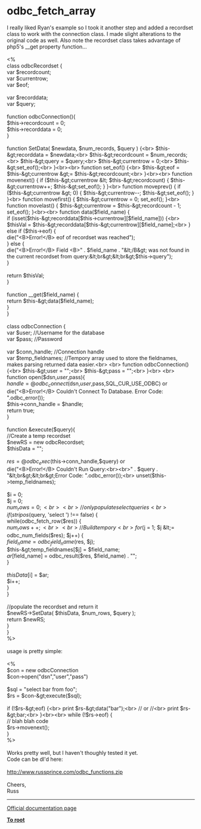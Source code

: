 # odbc_fetch_array



I really liked Ryan&apos;s example so I took it another step and added a recordset class to work with the connection class.  I made slight alterations to the original code as well.  Also note the recordset class takes advantage of php5&apos;s __get property function...<br><br>&lt;%<br>class odbcRecordset {<br>   var $recordcount;<br>   var $currentrow;<br>   var $eof;<br><br>   var $recorddata;<br>   var $query;<br><br>   function odbcConnection(){<br>      $this-&gt;recordcount = 0;<br>      $this-&gt;recorddata = 0;<br>   }<br><br>   function SetData( $newdata, $num_records, $query ) {<br>      $this-&gt;recorddata = $newdata;<br>      $this-&gt;recordcount = $num_records;<br>      $this-&gt;query = $query;<br>      $this-&gt;currentrow = 0;<br>      $this-&gt;set_eof();<br>   }<br><br>   function set_eof() {<br>      $this-&gt;eof = $this-&gt;currentrow &gt;= $this-&gt;recordcount;<br>   }<br><br>   function movenext()  { if ($this-&gt;currentrow &lt; $this-&gt;recordcount) { $this-&gt;currentrow++; $this-&gt;set_eof(); } }<br>   function moveprev()  { if ($this-&gt;currentrow &gt; 0)                  { $this-&gt;currentrow--; $this-&gt;set_eof(); } }<br>   function movefirst() { $this-&gt;currentrow = 0; set_eof();                                               }<br>   function movelast()  { $this-&gt;currentrow = $this-&gt;recordcount - 1;  set_eof();                         }<br><br>   function data($field_name) {<br>      if (isset($this-&gt;recorddata[$this-&gt;currentrow][$field_name])) {<br>         $thisVal = $this-&gt;recorddata[$this-&gt;currentrow][$field_name];<br>      } else if ($this-&gt;eof) {<br>         die("&lt;B&gt;Error!&lt;/B&gt; eof of recordset was reached");<br>      } else {<br>         die("&lt;B&gt;Error!&lt;/B&gt; Field &lt;B&gt;" . $field_name . "&lt;/B&gt; was not found in the current recordset from query:&lt;br&gt;&lt;br&gt;$this-&gt;query");<br>      }<br><br>      return $thisVal;<br>   } <br><br>   function __get($field_name) {<br>      return $this-&gt;data($field_name);<br>   } <br>}<br><br>class odbcConnection {<br>   var $user;  //Username for the database<br>   var $pass; //Password<br><br>   var $conn_handle; //Connection handle<br>   var $temp_fieldnames; //Tempory array used to store the fieldnames, makes parsing returned data easier.<br>   <br>   function odbcConnection(){<br>      $this-&gt;user = "";<br>      $this-&gt;pass = "";<br>   }<br>   <br>   function open($dsn,$user,$pass){<br>      $handle = @odbc_connect($dsn,$user,$pass,SQL_CUR_USE_ODBC) or<br>         die("&lt;B&gt;Error!&lt;/B&gt; Couldn&apos;t Connect To Database. Error Code:  ".odbc_error());<br>      $this-&gt;conn_handle = $handle;<br>      return true;<br>   }<br>   <br>   function &amp;execute($query){<br>      //Create a temp recordset<br>      $newRS = new odbcRecordset;<br>      $thisData = "";<br><br>      $res = @odbc_exec($this-&gt;conn_handle,$query) or<br>         die("&lt;B&gt;Error!&lt;/B&gt; Couldn&apos;t Run Query:&lt;br&gt;&lt;br&gt;" . $query . "&lt;br&gt;&lt;br&gt;Error Code:  ".odbc_error());<br>      unset($this-&gt;temp_fieldnames);<br><br>      $i = 0;<br>      $j = 0;<br>      $num_rows = 0;<br><br>      // only populate select queries<br>      if (stripos($query, &apos;select &apos;) !== false) {<br>         while(odbc_fetch_row($res)) {<br>            $num_rows++;<br>   <br>            //Build tempory<br>            for ($j = 1; $j &lt;= odbc_num_fields($res); $j++) {<br>               $field_name = odbc_field_name($res, $j);<br>               $this-&gt;temp_fieldnames[$j] = $field_name;<br>               $ar[$field_name] = odbc_result($res, $field_name) . "";<br>            }<br>   <br>            $thisData[$i] = $ar;<br>            $i++;<br>         }<br>      }<br>      <br>      //populate the recordset and return it<br>      $newRS-&gt;SetData( $thisData, $num_rows, $query );<br>      return $newRS;<br>   }<br>}<br>%&gt;<br><br>usage is pretty simple:<br><br>&lt;%<br>  $con = new odbcConnection<br>  $con-&gt;open("dsn","user","pass")<br><br>  $sql = "select bar from foo";<br>  $rs = $con-&gt;execute($sql);<br><br>  if (!$rs-&gt;eof) {<br>    print $rs-&gt;data("bar");<br>      // or //<br>    print $rs-&gt;bar;<br>  }<br><br>  while (!$rs-&gt;eof) {<br>    // blah blah code<br>    $rs-&gt;movenext();<br>  }<br>%&gt;<br><br>Works pretty well, but I haven&apos;t thoughly tested it yet.<br>Code can be dl&apos;d here:<br><br>http://www.russprince.com/odbc_functions.zip<br><br>Cheers,<br>Russ  

---

[Official documentation page](https://www.php.net/manual/en/function.odbc-fetch-array.php)

**[To root](/README.md)**